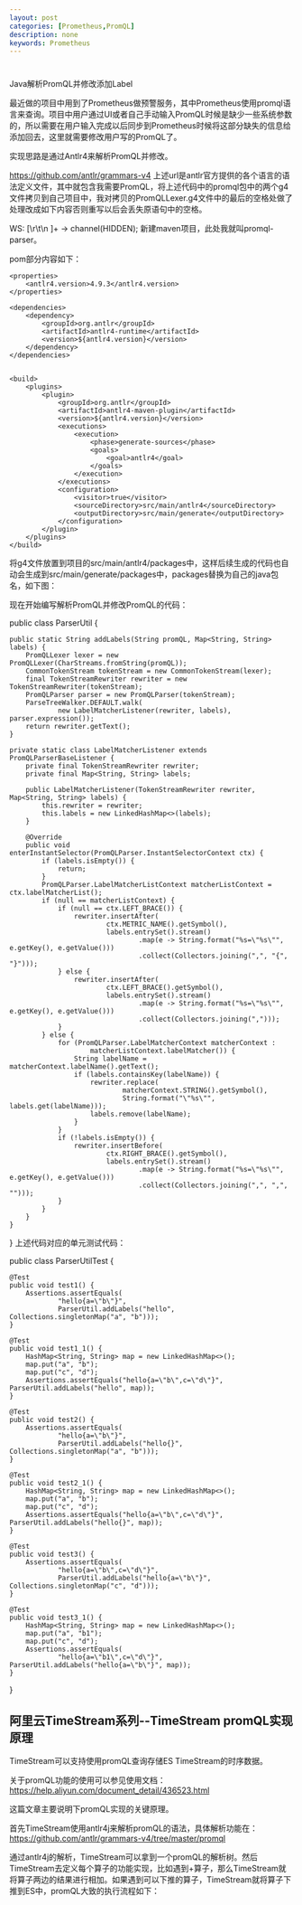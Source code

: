 ```yaml
---
layout: post
categories: [Prometheus,PromQL]
description: none
keywords: Prometheus
---
```

# 
Java解析PromQL并修改添加Label

最近做的项目中用到了Prometheus做预警服务，其中Prometheus使用promql语言来查询。项目中用户通过UI或者自己手动输入PromQL时候是缺少一些系统参数的，所以需要在用户输入完成以后同步到Prometheus时候将这部分缺失的信息给添加回去，这里就需要修改用户写的PromQL了。

实现思路是通过Antlr4来解析PromQL并修改。

https://github.com/antlr/grammars-v4
上述url是antlr官方提供的各个语言的语法定义文件，其中就包含我需要PromQL，将上述代码中的promql包中的两个g4文件拷贝到自己项目中，我对拷贝的PromQLLexer.g4文件中的最后的空格处做了处理改成如下内容否则重写以后会丢失原语句中的空格。

WS: [\r\t\n ]+ -> channel(HIDDEN);
新建maven项目，此处我就叫promql-parser。

pom部分内容如下：

    <properties>
        <antlr4.version>4.9.3</antlr4.version>
    </properties>
 
    <dependencies>
        <dependency>
            <groupId>org.antlr</groupId>
            <artifactId>antlr4-runtime</artifactId>
            <version>${antlr4.version}</version>
        </dependency>
    </dependencies>
 
 
    <build>
        <plugins>
            <plugin>
                <groupId>org.antlr</groupId>
                <artifactId>antlr4-maven-plugin</artifactId>
                <version>${antlr4.version}</version>
                <executions>
                    <execution>
                        <phase>generate-sources</phase>
                        <goals>
                            <goal>antlr4</goal>
                        </goals>
                    </execution>
                </executions>
                <configuration>
                    <visitor>true</visitor>
                    <sourceDirectory>src/main/antlr4</sourceDirectory>
                    <outputDirectory>src/main/generate</outputDirectory>
                </configuration>
            </plugin>
        </plugins>
    </build>

将g4文件放置到项目的src/main/antlr4/packages中，这样后续生成的代码也自动会生成到src/main/generate/packages中，packages替换为自己的java包名，如下图：



现在开始编写解析PromQL并修改PromQL的代码：

public class ParserUtil {

    public static String addLabels(String promQL, Map<String, String> labels) {
        PromQLLexer lexer = new PromQLLexer(CharStreams.fromString(promQL));
        CommonTokenStream tokenStream = new CommonTokenStream(lexer);
        final TokenStreamRewriter rewriter = new TokenStreamRewriter(tokenStream);
        PromQLParser parser = new PromQLParser(tokenStream);
        ParseTreeWalker.DEFAULT.walk(
                new LabelMatcherListener(rewriter, labels), parser.expression());
        return rewriter.getText();
    }
 
    private static class LabelMatcherListener extends PromQLParserBaseListener {
        private final TokenStreamRewriter rewriter;
        private final Map<String, String> labels;
 
        public LabelMatcherListener(TokenStreamRewriter rewriter, Map<String, String> labels) {
            this.rewriter = rewriter;
            this.labels = new LinkedHashMap<>(labels);
        }
 
        @Override
        public void enterInstantSelector(PromQLParser.InstantSelectorContext ctx) {
            if (labels.isEmpty()) {
                return;
            }
            PromQLParser.LabelMatcherListContext matcherListContext = ctx.labelMatcherList();
            if (null == matcherListContext) {
                if (null == ctx.LEFT_BRACE()) {
                    rewriter.insertAfter(
                            ctx.METRIC_NAME().getSymbol(),
                            labels.entrySet().stream()
                                    .map(e -> String.format("%s=\"%s\"", e.getKey(), e.getValue()))
                                    .collect(Collectors.joining(",", "{", "}")));
                } else {
                    rewriter.insertAfter(
                            ctx.LEFT_BRACE().getSymbol(),
                            labels.entrySet().stream()
                                    .map(e -> String.format("%s=\"%s\"", e.getKey(), e.getValue()))
                                    .collect(Collectors.joining(",")));
                }
            } else {
                for (PromQLParser.LabelMatcherContext matcherContext :
                        matcherListContext.labelMatcher()) {
                    String labelName = matcherContext.labelName().getText();
                    if (labels.containsKey(labelName)) {
                        rewriter.replace(
                                matcherContext.STRING().getSymbol(),
                                String.format("\"%s\"", labels.get(labelName)));
                        labels.remove(labelName);
                    }
                }
                if (!labels.isEmpty()) {
                    rewriter.insertBefore(
                            ctx.RIGHT_BRACE().getSymbol(),
                            labels.entrySet().stream()
                                    .map(e -> String.format("%s=\"%s\"", e.getKey(), e.getValue()))
                                    .collect(Collectors.joining(",", ",", "")));
                }
            }
        }
    }
}
上述代码对应的单元测试代码：

public class ParserUtilTest {

    @Test
    public void test1() {
        Assertions.assertEquals(
                "hello{a=\"b\"}",
                ParserUtil.addLabels("hello", Collections.singletonMap("a", "b")));
    }
 
    @Test
    public void test1_1() {
        HashMap<String, String> map = new LinkedHashMap<>();
        map.put("a", "b");
        map.put("c", "d");
        Assertions.assertEquals("hello{a=\"b\",c=\"d\"}", ParserUtil.addLabels("hello", map));
    }
 
    @Test
    public void test2() {
        Assertions.assertEquals(
                "hello{a=\"b\"}",
                ParserUtil.addLabels("hello{}", Collections.singletonMap("a", "b")));
    }
 
    @Test
    public void test2_1() {
        HashMap<String, String> map = new LinkedHashMap<>();
        map.put("a", "b");
        map.put("c", "d");
        Assertions.assertEquals("hello{a=\"b\",c=\"d\"}", ParserUtil.addLabels("hello{}", map));
    }
 
    @Test
    public void test3() {
        Assertions.assertEquals(
                "hello{a=\"b\",c=\"d\"}",
                ParserUtil.addLabels("hello{a=\"b\"}", Collections.singletonMap("c", "d")));
    }
 
    @Test
    public void test3_1() {
        HashMap<String, String> map = new LinkedHashMap<>();
        map.put("a", "b1");
        map.put("c", "d");
        Assertions.assertEquals(
                "hello{a=\"b1\",c=\"d\"}", ParserUtil.addLabels("hello{a=\"b\"}", map));
    }
}

## 阿里云TimeStream系列--TimeStream promQL实现原理
TimeStream可以支持使用promQL查询存储ES TimeStream的时序数据。

关于promQL功能的使用可以参见使用文档：https://help.aliyun.com/document_detail/436523.html

这篇文章主要说明下promQL实现的关键原理。

首先TimeStream使用antlr4j来解析promQL的语法，具体解析功能在：https://github.com/antlr/grammars-v4/tree/master/promql

通过antlr4j的解析，TimeStream可以拿到一个promQL的解析树。然后TimeStream去定义每个算子的功能实现，比如遇到+算子，那么TimeStream就将算子两边的结果进行相加。如果遇到可以下推的算子，TimeStream就将算子下推到ES中，promQL大致的执行流程如下：




